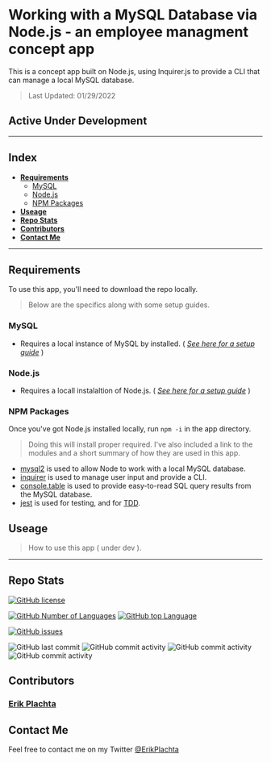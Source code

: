 # Working with a MySQL Database via Node.js - an employee managment concept app

This is a concept app built on Node.js, using Inquirer.js to provide a CLI that 
can manage a local MySQL database.

> Last Updated: 01/29/2022

## Active Under Development

---

## Index

- **[Requirements](#requirements)**
    - [MySQL](#mysql)
    - [Node.js](#node-js)
    - [NPM Packages](#npm-packages)
- **[Useage](#useage)**
- **[Repo Stats](#repo-stats)**
- **[Contributors](#contributors)**
- **[Contact Me](#contact-me)**

---

## Requirements

To use this app, you'll need to download the repo locally. 
> Below are the specifics  along with some setup guides.

### MySQL

- Requires a local instance of MySQL by installed. ( *[See here for a setup guide](https://coding-boot-camp.github.io/full-stack/mysql/mysql-installation-guide)* )

### Node.js

- Requires a locall instalaltion of Node.js. ( *[See here for a setup guide](https://coding-boot-camp.github.io/full-stack/nodejs/how-to-install-nodejs)* )

### NPM Packages

Once you've got Node.js installed locally, run `npm -i` in the app directory.
> Doing this will install proper required. I've also included a link to the
> modules and a short summary of how they are used in this app.

- [mysql2](https://www.npmjs.com/package/mysql2) is used to allow Node to work
with a local MySQL database.
- [inquirer](https://www.npmjs.com/package/inquirer) is used to manage user input
and provide a CLI.
- [console.table](https://www.npmjs.com/package/console.table) is used to provide
easy-to-read SQL query results from the MySQL database.
- [jest](https://www.npmjs.com/package/jest) is used for testing, and for [TDD](https://www.guru99.com/test-driven-development.html).


## Useage

> How to use this app ( under dev ).

---

## Repo Stats

[![GitHub license](https://img.shields.io/github/license/ErikPlachta/mysql-node-employee-management-cms)](https://github.com/ErikPlachta/mysql-node-employee-management-cms)

[![GitHub Number of Languages](https://img.shields.io/github/languages/count/ErikPlachta/mysql-node-employee-management-cms)](https://github.com/ErikPlachta/mysql-node-employee-management-cms)
[![GitHub top Language](https://img.shields.io/github/languages/top/ErikPlachta/mysql-node-employee-management-cms)](https://github.com/ErikPlachta/mysql-node-employee-management-cms)

[![GitHub issues](https://img.shields.io/github/issues/ErikPlachta/mysql-node-employee-management-cms)](https://github.com/ErikPlachta/mysql-node-employee-management-cms/issues)

![GitHub last commit](https://img.shields.io/github/last-commit/erikplachta/mysql-node-employee-management-cms)
![GitHub commit activity](https://img.shields.io/github/commit-activity/w/erikplachta/mysql-node-employee-management-cms)
![GitHub commit activity](https://img.shields.io/github/commit-activity/m/erikplachta/mysql-node-employee-management-cms)
![GitHub commit activity](https://img.shields.io/github/commit-activity/y/erikplachta/mysql-node-employee-management-cms)

## Contributors

### [Erik Plachta](www.github.com/erikplachta)

## Contact Me

Feel free to contact me on my Twitter [@ErikPlachta](https://www.twitter.com/erikplachta)
